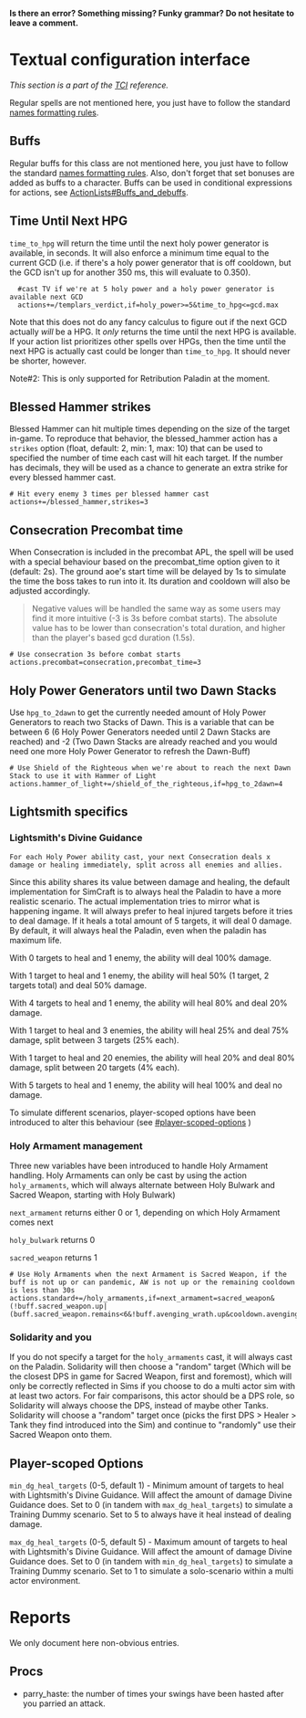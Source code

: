 **Is there an error? Something missing? Funky grammar? Do not hesitate to leave a comment.**



# Textual configuration interface
_This section is a part of the [TCI](TextualConfigurationInterface) reference._

Regular spells are not mentioned here, you just have to follow the standard [names formatting rules](TextualConfigurationInterface#Names_formatting).

## Buffs
Regular buffs for this class are not mentioned here, you just have to follow the standard [names formatting rules](TextualConfigurationInterface#Names_formatting.md). Also, don't forget that set bonuses are added as buffs to a character. Buffs can be used in conditional expressions for actions, see [ActionLists#Buffs\_and\_debuffs](ActionLists#Buffs_and_debuffs).

## Time Until Next HPG
`time_to_hpg` will return the time until the next holy power generator is available, in seconds. It will also enforce a minimum time equal to the current GCD (i.e. if there's a holy power generator that is off cooldown, but the GCD isn't up for another 350 ms, this will evaluate to 0.350).
```
  #cast TV if we're at 5 holy power and a holy power generator is available next GCD
  actions+=/templars_verdict,if=holy_power>=5&time_to_hpg<=gcd.max
```
Note that this does not do any fancy calculus to figure out if the next GCD actually _will_ be a HPG. It _only_ returns the time until the next HPG is available. If your action list prioritizes other spells over HPGs, then the time until the next HPG is actually cast could be longer than `time_to_hpg`. It should never be shorter, however.

Note#2: This is only supported for Retribution Paladin at the moment.

## Blessed Hammer strikes
Blessed Hammer can hit multiple times depending on the size of the target in-game. To reproduce that behavior, the blessed_hammer action has a `strikes` option (float, default: 2, min: 1, max: 10) that can be used to specified the number of time each cast will hit each target.
If the number has decimals, they will be used as a chance to generate an extra strike for every blessed hammer cast.
```
# Hit every enemy 3 times per blessed hammer cast
actions+=/blessed_hammer,strikes=3
```

## Consecration Precombat time
When Consecration is included in the precombat APL, the spell will be used with a special behaviour based on the precombat_time option given to it (default: 2s). The ground aoe's start time will be delayed by 1s to simulate the time the boss takes to run into it. Its duration and cooldown will also be adjusted accordingly.
>Negative values will be handled the same way as some users may find it more intuitive (-3 is 3s before combat starts). The absolute value has to be lower than consecration's total duration, and higher than the player's based gcd duration (1.5s).
```
# Use consecration 3s before combat starts
actions.precombat=consecration,precombat_time=3
```

## Holy Power Generators until two Dawn Stacks
Use `hpg_to_2dawn` to get the currently needed amount of Holy Power Generators to reach two Stacks of Dawn. This is a variable that can be between 6 (6 Holy Power Generators needed until 2 Dawn Stacks are reached) and -2 (Two Dawn Stacks are already reached and you would need one more Holy Power Generator to refresh the Dawn-Buff)
```
# Use Shield of the Righteous when we're about to reach the next Dawn Stack to use it with Hammer of Light
actions.hammer_of_light+=/shield_of_the_righteous,if=hpg_to_2dawn=4
```

## Lightsmith specifics

### Lightsmith's Divine Guidance
```
For each Holy Power ability cast, your next Consecration deals x damage or healing immediately, split across all enemies and allies.
```
Since this ability shares its value between damage and healing, the default implementation for SimCraft is to always heal the Paladin to have a more realistic scenario. The actual implementation tries to mirror what is happening ingame. It will always prefer to heal injured targets before it tries to deal damage. If it heals a total amount of 5 targets, it will deal 0 damage. By default, it will always heal the Paladin, even when the paladin has maximum life.

With 0 targets to heal and 1 enemy, the ability will deal 100% damage.

With 1 target to heal and 1 enemy, the ability will heal 50% (1 target, 2 targets total) and deal 50% damage.

With 4 targets to heal and 1 enemy, the ability will heal 80% and deal 20% damage.

With 1 target to heal and 3 enemies, the ability will heal 25% and deal 75% damage, split between 3 targets (25% each).

With 1 target to heal and 20 enemies, the ability will heal 20% and deal 80% damage, split between 20 targets (4% each).

With 5 targets to heal and 1 enemy, the ability will heal 100% and deal no damage.

To simulate different scenarios, player-scoped options have been introduced to alter this behaviour (see [#player-scoped-options](https://github.com/simulationcraft/simc/wiki/Paladins#player-scoped-options) )

### Holy Armament management
Three new variables have been introduced to handle Holy Armament handling. Holy Armaments can only be cast by using the action `holy_armaments`, which will always alternate between Holy Bulwark and Sacred Weapon, starting with Holy Bulwark)

`next_armament` returns either 0 or 1, depending on which Holy Armament comes next

`holy_bulwark` returns 0

`sacred_weapon` returns 1

```
# Use Holy Armaments when the next Armament is Sacred Weapon, if the buff is not up or can pandemic, AW is not up or the remaining cooldown is less than 30s
actions.standard+=/holy_armaments,if=next_armament=sacred_weapon&(!buff.sacred_weapon.up|(buff.sacred_weapon.remains<6&!buff.avenging_wrath.up&cooldown.avenging_wrath.remains<=30))
```

### Solidarity and you
If you do not specify a target for the `holy_armaments` cast, it will always cast on the Paladin. Solidarity will then choose a "random" target (Which will be the closest DPS in game for Sacred Weapon, first and foremost), which will only be correctly reflected in Sims if you choose to do a multi actor sim with at least two actors. For fair comparisons, this actor should be a DPS role, so Solidarity will always choose the DPS, instead of maybe other Tanks. Solidarity will choose a "random" target once (picks the first DPS > Healer > Tank they find introduced into the Sim) and continue to "randomly" use their Sacred Weapon onto them.

## Player-scoped Options
`min_dg_heal_targets` (0-5, default 1) - Minimum amount of targets to heal with Lightsmith's Divine Guidance. Will affect the amount of damage Divine Guidance does. Set to 0 (in tandem with `max_dg_heal_targets`) to simulate a Training Dummy scenario. Set to 5 to always have it heal instead of dealing damage.

`max_dg_heal_targets` (0-5, default 5) - Maximum amount of targets to heal with Lightsmith's Divine Guidance. Will affect the amount of damage Divine Guidance does. Set to 0 (in tandem with `min_dg_heal_targets`) to simulate a Training Dummy scenario. Set to 1 to simulate a solo-scenario within a multi actor environment.


# Reports
We only document here non-obvious entries.

## Procs
  * parry\_haste: the number of times your swings have been hasted after you parried an attack.